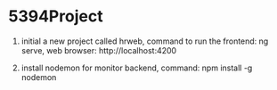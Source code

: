 # 5394Project

1. initial a new project called hrweb, command to run the frontend: ng serve, web browser: http://localhost:4200

2. install nodemon for monitor backend, command: npm install -g nodemon


